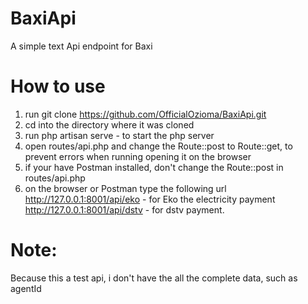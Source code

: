 # BaxiApi
A simple text Api endpoint for Baxi

# How to use
1. run git clone https://github.com/OfficialOzioma/BaxiApi.git
2. cd into the directory where it was cloned
3. run php artisan serve - to start the php server
4. open routes/api.php and change the Route::post to Route::get, to prevent 	errors when running opening it on the browser
5. if your have Postman installed, don't change the Route::post in routes/api.php
7. on the browser or Postman type the following url 
	http://127.0.0.1:8001/api/eko - for Eko the electricity payment
	http://127.0.0.1:8001/api/dstv - for dstv payment.

# Note:
Because this a test api, i don't have the all the complete data, such as agentId



